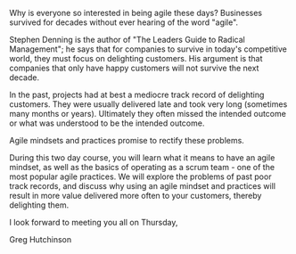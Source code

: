 Why is everyone so interested in being agile these days?  Businesses survived for decades without ever hearing of the word "agile".

Stephen Denning is the author of "The Leaders Guide to Radical Management"; he says that for companies to survive in today's competitive world, they must focus on delighting customers.  His argument is that companies that only have happy customers will not survive the next decade.

In the past, projects had at best a mediocre track record of delighting customers.  They were usually delivered late and took very long (sometimes many months or years).  Ultimately they often missed the intended outcome or what was understood to be the intended outcome.  

Agile mindsets and practices promise to rectify these problems.

During this two day course, you will learn what it means to have an agile mindset, as well as the basics of operating as a scrum team - one of the most popular agile practices.  We will explore the problems of past poor track records, and discuss why using an agile mindset and practices will result in more value delivered more often to your customers, thereby delighting them.

I look forward to meeting you all on Thursday,

Greg Hutchinson
